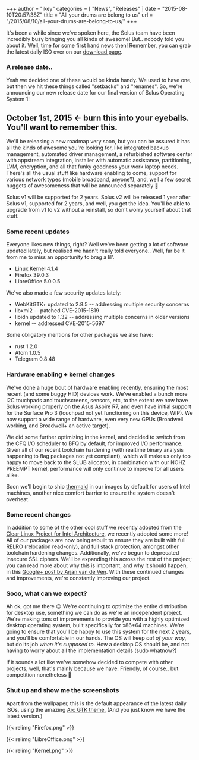 +++
author = "ikey"
categories = [
"News",
"Releases"
]
date =  "2015-08-10T20:57:38Z"
title = "All your drums are belong to us"
url = "/2015/08/10/all-your-drums-are-belong-to-us/"
+++

It's been a while since we've spoken here, the Solus team have been incredibly busy bringing you all kinds of awesome! But.. nobody told you about it. Well, time for some first hand news then! Remember, you can grab the latest daily ISO 
over on our [download page](https://solus-project.com/download/).

### A release date..

Yeah we decided one of these would be kinda handy. We used to have one, but then we hit these things called "setbacks" and "renames". So, we're announcing our new release date for our final version of Solus Operating System 1!

## October 1st, 2015 ← burn this into your eyeballs. You'll want to remember this.

We'll be releasing a new roadmap very soon, but you can be assured it has all the kinds of awesome you're looking for, like integrated backup management, automated driver management, a refurbished software center with appstream 
integration, installer with automatic assistance, partitioning, LVM, encryption, and all that funky goodness your work laptop needs. There's all the usual stuff like hardware enabling to come, support for various network types (mobile broadband, anyone?), 
and, well a few secret nuggets of awesomeness that will be announced separately 🙂

Solus v1 will be supported for 2 years. Solus v2 will be released 1 year after Solus v1, supported for 2 years, and well, you get the idea. You'll be able to upgrade from v1 to v2 without a reinstall, so don't worry yourself about that stuff.

### Some recent updates

Everyone likes new things, right? Well we've been getting a lot of software updated lately, but realised we hadn't really told everyone.. Well, far be it from me to miss an opportunity to brag a lil'.

- Linux Kernel 4.1.4
- Firefox 39.0.3
- LibreOffice 5.0.0.5

We've also made a few security updates lately:

- WebKitGTK+ updated to 2.8.5 -- addressing multiple security concerns
- libxml2 -- patched CVE-2015-1819
- libidn updated to 1.32 -- addressing multiple concerns in older versions
- kernel -- addressed CVE-2015-5697

Some obligatory mentions for other packages we also have:

- rust 1.2.0
- Atom 1.0.5
- Telegram 0.8.48

### Hardware enabling + kernel changes

We've done a huge bout of hardware enabling recently, ensuring the most recent (and some buggy HID) devices work. We've enabled a bunch more I2C touchpads and touchscreens, sensors, etc, to the extent we now have Solus working properly on 
the Asus Aspire R7, and even have initial support for the Surface Pro 3 (touchpad not yet functioning on this device, WIP). We now support a wide range of hardware, even very new GPUs (Broadwell working, and Broadwell+ an active target).

We did some further optimizing in the kernel, and decided to switch from the CFQ I/O scheduler to BFQ by default, for improved I/O performance. Given all of our recent toolchain hardening (with realtime binary analysis happening to flag packages not 
yet compliant), which will make us only too happy to move back to the SLUB allocator, in combination with our NOHZ PREEMPT kernel, performance will only continue to improve for all users alike.

Soon we'll begin to ship [thermald](https://01.org/linux-thermal-daemon/documentation/introduction-thermal-daemon) in our images by default for users of Intel machines, another nice comfort barrier to ensure the system doesn't overheat.

### Some recent changes

In addition to some of the other cool stuff we recently adopted from the [Clear Linux Project for Intel Architecture](https://solus-project.com/2015/07/27/clear-inspiration/), we recently adopted some more! All of our packages are now being rebuilt to ensure 
they are built with full RELRO (relocation read-only), and full stack protection, amongst other toolchain hardening changes. Additionally, we've begun to 
deprecated insecure SSL ciphers. We'll be expanding this across the rest of the project; you can read more about why this is important, and why 
it should happen, in this [Google+ post by Arjan van de Ven](https://plus.google.com/+ArjanvandeVen/posts/VAK1SRHjTZm). With these continued changes and improvements, we're constantly improving our project.

### Sooo, what can we expect?

Ah ok, got me there 😉 We're continuing to optimize the entire distribution for desktop use, something we can do as we're an independent project. We're making tons of improvements to provide you with a highly optimized desktop operating system, 
built specifically for x86*64 machines. We're going to ensure that you'll be happy to use this system for the next 2 years, and you'll be comfortable in our hands. The OS will keep *out of your way*, but do its job *when it's supposed to*. How a desktop OS 
should be, and not having to worry about all the implementation details (sudo whatnow?)

If it sounds a lot like we've somehow decided to compete with other projects, well, that's mainly because we have. Friendly, of course.. but competition nonetheless 🙂

### Shut up and show me the screenshots

Apart from the wallpaper, this is the default appearance of the latest daily ISOs, using the amazing [Arc GTK theme.](https://github.com/horst3180/Arc-theme) (And you just know we have the latest version.)

{{< relimg "Firefox.png" >}}

{{< relimg "LibreOffice.png" >}}

{{< relimg "Kernel.png" >}}